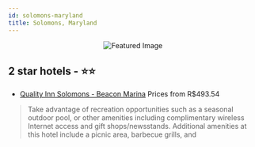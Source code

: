 ```yaml
---
id: solomons-maryland
title: Solomons, Maryland
---
```


<center><img src="https://i.travelapi.com/hotels/1000000/30000/22800/22769/a8d6fd60_z.jpg" alt="Featured Image" /></center>


##  2 star hotels - ⭐️⭐️

-    [Quality Inn Solomons - Beacon Marina](https://us.hurb.com/hotels/solomons/quality-inn-solomons-beacon-marina-JNP-JP148337?cmp=18055) Prices from R$493.54
   > Take advantage of recreation opportunities such as a seasonal outdoor pool, or other amenities including complimentary wireless Internet access and gift shops/newsstands. Additional amenities at this hotel include a picnic area, barbecue grills, and 
